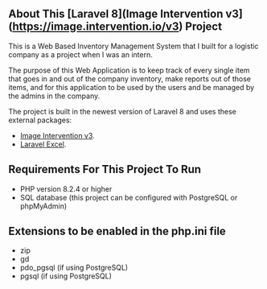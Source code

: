 ## About This [Laravel 8](Image Intervention v3](https://image.intervention.io/v3) Project

This is a Web Based Inventory Management System that I built for a logistic company as a project when I was an intern. 

The purpose of this Web Application is to keep track of every single item that goes in and out of the company inventory, make reports out of those items, and for this application to be used by the users and be managed by the admins in the company.

The project is built in the newest version of Laravel 8 and uses these external packages:
- [Image Intervention v3](https://image.intervention.io/v3).
- [Laravel Excel](https://docs.laravel-excel.com/3.1/getting-started/installation.html).

## Requirements For This Project To Run

- PHP version 8.2.4 or higher
- SQL database (this project can be configured with PostgreSQL or phpMyAdmin)

## Extensions to be enabled in the php.ini file
- zip
- gd
- pdo_pgsql (if using PostgreSQL)
- pgsql (if using PostgreSQL)
